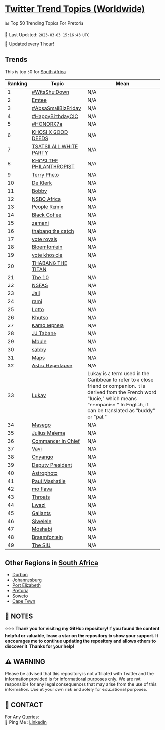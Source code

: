 [Twitter Trend Topics (Worldwide)](https://github.com/ErcinDedeoglu/Twitter-Trend-Topics)
==========


📊 Top 50 Trending Topics For Pretoria

📆 Last Updated: `2023-03-03 15:16:43 UTC`

🔧 Updated every 1 hour!


## Trends

This is top 50 for [South Africa](</South Africa>)

| Ranking | Topic | Mean |
| ------- | ------------ | ------------ |
| 1 | [#WitsShutDown](http://twitter.com/search?q=%23WitsShutDown) | N/A |
| 2 | [Emtee](http://twitter.com/search?q=Emtee) | N/A |
| 3 | [#AbsaSmallBizFriday](http://twitter.com/search?q=%23AbsaSmallBizFriday) | N/A |
| 4 | [#HappyBirthdayCIC](http://twitter.com/search?q=%23HappyBirthdayCIC) | N/A |
| 5 | [#HONORX7a](http://twitter.com/search?q=%23HONORX7a) | N/A |
| 6 | [KHOSI X GOOD DEEDS](http://twitter.com/search?q=KHOSI+X+GOOD+DEEDS) | N/A |
| 7 | [TSATSII ALL WHITE PARTY](http://twitter.com/search?q=TSATSII+ALL+WHITE+PARTY) | N/A |
| 8 | [KHOSI THE PHILANTHROPIST](http://twitter.com/search?q=KHOSI+THE+PHILANTHROPIST) | N/A |
| 9 | [Terry Pheto](http://twitter.com/search?q=Terry+Pheto) | N/A |
| 10 | [De Klerk](http://twitter.com/search?q=De+Klerk) | N/A |
| 11 | [Bobby](http://twitter.com/search?q=Bobby) | N/A |
| 12 | [NSBC Africa](http://twitter.com/search?q=NSBC+Africa) | N/A |
| 13 | [People Remix](http://twitter.com/search?q=People+Remix) | N/A |
| 14 | [Black Coffee](http://twitter.com/search?q=Black+Coffee) | N/A |
| 15 | [zamani](http://twitter.com/search?q=zamani) | N/A |
| 16 | [thabang the catch](http://twitter.com/search?q=thabang+the+catch) | N/A |
| 17 | [vote royals](http://twitter.com/search?q=vote+royals) | N/A |
| 18 | [Bloemfontein](http://twitter.com/search?q=Bloemfontein) | N/A |
| 19 | [vote khosicle](http://twitter.com/search?q=vote+khosicle) | N/A |
| 20 | [THABANG THE TITAN](http://twitter.com/search?q=THABANG+THE+TITAN) | N/A |
| 21 | [The 10](http://twitter.com/search?q=The+10) | N/A |
| 22 | [NSFAS](http://twitter.com/search?q=NSFAS) | N/A |
| 23 | [Jali](http://twitter.com/search?q=Jali) | N/A |
| 24 | [rami](http://twitter.com/search?q=rami) | N/A |
| 25 | [Lotto](http://twitter.com/search?q=Lotto) | N/A |
| 26 | [Khutso](http://twitter.com/search?q=Khutso) | N/A |
| 27 | [Kamo Mphela](http://twitter.com/search?q=Kamo+Mphela) | N/A |
| 28 | [JJ Tabane](http://twitter.com/search?q=JJ+Tabane) | N/A |
| 29 | [Mbule](http://twitter.com/search?q=Mbule) | N/A |
| 30 | [sabby](http://twitter.com/search?q=sabby) | N/A |
| 31 | [Maps](http://twitter.com/search?q=Maps) | N/A |
| 32 | [Astro Hyperlapse](http://twitter.com/search?q=Astro+Hyperlapse) | N/A |
| 33 | [Lukay](http://twitter.com/search?q=Lukay) | Lukay is a term used in the Caribbean to refer to a close friend or companion. It is derived from the French word "lucie," which means "companion." In English, it can be translated as "buddy" or "pal." |
| 34 | [Masego](http://twitter.com/search?q=Masego) | N/A |
| 35 | [Julius Malema](http://twitter.com/search?q=Julius+Malema) | N/A |
| 36 | [Commander in Chief](http://twitter.com/search?q=Commander+in+Chief) | N/A |
| 37 | [Vavi](http://twitter.com/search?q=Vavi) | N/A |
| 38 | [Onyango](http://twitter.com/search?q=Onyango) | N/A |
| 39 | [Deputy President](http://twitter.com/search?q=Deputy+President) | N/A |
| 40 | [Astrophoto](http://twitter.com/search?q=Astrophoto) | N/A |
| 41 | [Paul Mashatile](http://twitter.com/search?q=Paul+Mashatile) | N/A |
| 42 | [mo flava](http://twitter.com/search?q=mo+flava) | N/A |
| 43 | [Throats](http://twitter.com/search?q=Throats) | N/A |
| 44 | [Lwazi](http://twitter.com/search?q=Lwazi) | N/A |
| 45 | [Gallants](http://twitter.com/search?q=Gallants) | N/A |
| 46 | [Siwelele](http://twitter.com/search?q=Siwelele) | N/A |
| 47 | [Moshabi](http://twitter.com/search?q=Moshabi) | N/A |
| 48 | [Braamfontein](http://twitter.com/search?q=Braamfontein) | N/A |
| 49 | [The SIU](http://twitter.com/search?q=The+SIU) | N/A |



## Other Regions in [South Africa](</South Africa>)

* [Durban](</South Africa/Durban.md>)
* [Johannesburg](</South Africa/Johannesburg.md>)
* [Port Elizabeth](</South Africa/Port Elizabeth.md>)
* [Pretoria](</South Africa/Pretoria.md>)
* [Soweto](</South Africa/Soweto.md>)
* [Cape Town](</South Africa/Cape Town.md>)



## 📝 NOTES

⭐⭐⭐ **Thank you for visiting my GitHub repository! If you found the content helpful or valuable, leave a star on the repository to show your support. It encourages me to continue updating the repository and allows others to discover it. Thanks for your help!**


## ⚠️ WARNING

Please be advised that this repository is not affiliated with Twitter and the information provided is for informational purposes only. We are not responsible for any legal consequences that may arise from the use of this information. Use at your own risk and solely for educational purposes.


## 📨 CONTACT

 For Any Queries:  
            🏓 Ping Me : [LinkedIn](https://www.linkedin.com/in/ercindedeoglu/)
